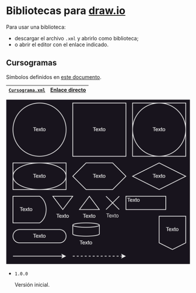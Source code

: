 # Bibliotecas para [draw.io](https://www.draw.io/)

Para usar una biblioteca:

- descargar el archivo `.xml` y abrirlo como biblioteca;
- o abrir el editor con el enlace indicado.

## Cursogramas

Símbolos definidos en [este documento](/cursograma/Símbolos%20para%20cursogramas%20-%20UNLP.pdf).

[`Cursograma.xml`](/cursograma/Cursograma.xml)|[Enlace directo](https://app.diagrams.net/?splash=0&libs=0&clibs=Uhttps%3A%2F%2Fraw.githubusercontent.com%2FCrysoK%2Fdrawio-libs%2Frefs%2Fheads%2Fmain%2Fcursograma%2FCursograma.xml)
-|-

![preview](/cursograma/preview.svg)

- `1.0.0`
  
  Versión inicial.
